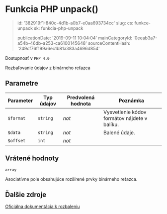 Funkcia PHP unpack()
====================

> id: '382919f1-840c-4d1b-a0b7-e0aa693734cc'
> slug:
> 	cs: funkce-unpack
> 	sk: funkcia-php-unpack
> 
> publicationDate: '2019-09-11 10:04:04'
> mainCategoryId: '0eeab3a7-a54b-46db-a253-ca6100145648'
> sourceContentHash: '249cf76f199a6ec1b81a383a4696d854'

Dostupnosť v `PHP 4.0`

Rozbaľovanie údajov z binárneho reťazca


Parametre
--------------

| Parameter | Typ údajov | Predvolená hodnota | Poznámka |
|-----|-----|-----|-----|
| `$format` | `string` | *not* | Vysvetlenie kódov formátov nájdete v balíku. |
| `$data` | `string` | *not* | Balené údaje. |
| `$offset` | `int` | *not* | |


Vrátené hodnoty
----------------

`array`

Asociatívne pole obsahujúce rozšírené prvky binárneho reťazca.

Ďalšie zdroje
------------

[Oficiálna dokumentácia k rozbaleniu](https://www.php.net/manual/en/function.unpack.php)
